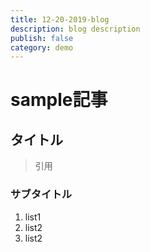 ```yaml
---
title: 12-20-2019-blog
description: blog description
publish: false
category: demo
---
```


# sample記事
## タイトル
> 引用

### サブタイトル
1. list1
1. list2
1. list2

